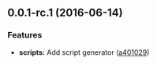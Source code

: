 ## 0.0.1-rc.1 (2016-06-14)


### Features

* **scripts:** Add script generator ([a401029](https://github.com/aecca/changelog-generator-example/commit/a401029))



